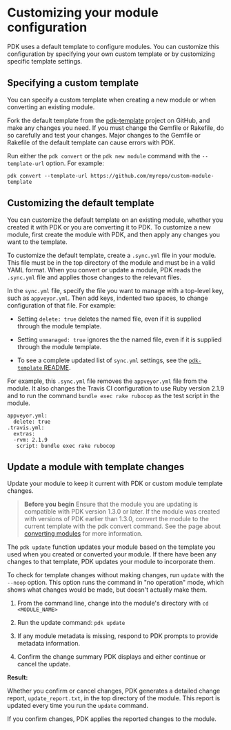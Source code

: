 # Customizing your module configuration

PDK uses a default template to configure modules. You can customize this
configuration by specifying your own custom template or by customizing specific
template settings.

## Specifying a custom template

You can specify a custom template when creating a new module or when converting
an existing module.

Fork the default template from the
[pdk-template](https://github.com/puppetlabs/pdk-templates) project on GitHub,
and make any changes you need. If you must change the Gemfile or Rakefile, do so
carefully and test your changes. Major changes to the Gemfile or Rakefile of the
default template can cause errors with PDK.

Run either the `pdk convert` or the `pdk new module` command with the
`--template-url` option. For example:

```console
pdk convert --template-url https://github.com/myrepo/custom-module-template
```

## Customizing the default template

You can customize the default template on an existing module, whether you
created it with PDK or you are converting it to PDK. To customize a new module,
first create the module with PDK, and then apply any changes you want to the
template.

To customize the default template, create a `.sync.yml` file in your module.
This file must be in the top directory of the module and must be in a valid YAML
format. When you convert or update a module, PDK reads the `.sync.yml` file and
applies those changes to the relevant files.

In the `sync.yml` file, specify the file you want to manage with a top-level
key, such as `appveyor.yml`. Then add keys, indented two spaces, to change
configuration of that file. For example:

-   Setting `delete: true` deletes the named file, even if it is supplied
    through the module template.

-   Setting `unmanaged: true` ignores the the named file, even if it is supplied
    through the module template.

-   To see a complete updated list of `sync.yml` settings, see the
    [`pdk-template`
    README](https://github.com/puppetlabs/pdk-templates/blob/main/README.md).


For example, this `.sync.yml` file removes the `appveyor.yml` file from the
module. It also changes the Travis CI configuration to use Ruby version 2.1.9
and to run the command `bundle exec rake rubocop` as the test script in the
module.

```
appveyor.yml:
  delete: true
.travis.yml:
  extras:
  -rvm: 2.1.9
   script: bundle exec rake rubocop
```

## Update a module with template changes

Update your module to keep it current with PDK or custom module template
changes. 

> **Before you begin**
> Ensure that the module you are updating is compatible with PDK version 1.3.0 or
later. If the module was created with versions of PDK earlier than 1.3.0,
convert the module to the current template with the pdk convert command. See the
page about [converting modules](pdk_converting_modules.md) for more
information. 

The `pdk update` function updates your module based on the template you used
when you created or converted your module. If there have been any changes to
that template, PDK updates your module to incorporate them.

To check for template changes without making changes, run `update` with the
`--noop` option. This option runs the command in "no operation" mode, which
shows what changes would be made, but doesn't actually make them.
1.  From the command line, change into the module's directory with `cd
    <MODULE_NAME>`

2.  Run the update command: `pdk update`

3.  If any module metadata is missing, respond to PDK prompts to provide
    metadata information.

4.  Confirm the change summary PDK displays and either continue or cancel the
    update. 


**Result:**

Whether you confirm or cancel changes, PDK generates a detailed change report,
`update_report.txt`, in the top directory of the module. This report is updated
every time you run the `update` command.

If you confirm changes, PDK applies the reported changes to the module.

